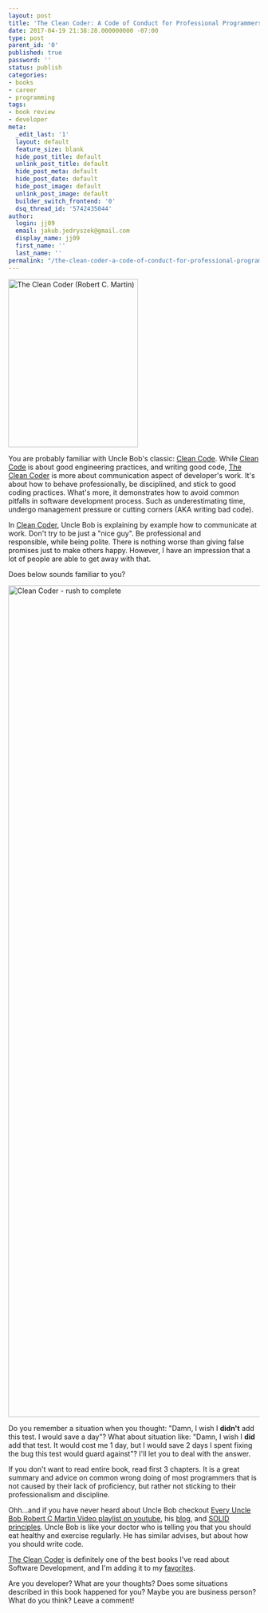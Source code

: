 ```yaml
---
layout: post
title: 'The Clean Coder: A Code of Conduct for Professional Programmers'
date: 2017-04-19 21:38:28.000000000 -07:00
type: post
parent_id: '0'
published: true
password: ''
status: publish
categories:
- books
- career
- programming
tags:
- book review
- developer
meta:
  _edit_last: '1'
  layout: default
  feature_size: blank
  hide_post_title: default
  unlink_post_title: default
  hide_post_meta: default
  hide_post_date: default
  hide_post_image: default
  unlink_post_image: default
  builder_switch_frontend: '0'
  dsq_thread_id: '5742435044'
author:
  login: jj09
  email: jakub.jedryszek@gmail.com
  display_name: jj09
  first_name: ''
  last_name: ''
permalink: "/the-clean-coder-a-code-of-conduct-for-professional-programmers/"
---
```

<p><img class="aligncenter size-full wp-image-16961" src="{{ site.baseurl }}/assets/2017/04/The-Clean-Coder-Robert-C.-Martin.jpg" alt="The Clean Coder (Robert C. Martin)" width="260" height="337" /></p>
<p>You are probably familiar with Uncle Bob's classic: <a href="http://amzn.to/2pEQMv9">Clean Code</a>. While <a href="http://amzn.to/2pEQMv9">Clean Code</a> is about good engineering practices, and writing good code, <a href="http://amzn.to/2otsMcG">The Clean Coder</a> is more about communication aspect of developer's work. It's about how to behave professionally, be disciplined, and stick to good coding practices. What's more, it demonstrates how to avoid common pitfalls in software development process. Such as underestimating time, undergo management pressure or cutting corners (AKA writing bad code).</p>
<p>In <a href="http://amzn.to/2otsMcG">Clean Coder</a>, Uncle Bob is explaining by example how to communicate at work. Don't try to be just a "nice guy". Be professional and responsible, while being polite. There is nothing worse than giving false promises just to make others happy. However, I have an impression that a lot of people are able to get away with that.</p>
<p>Does below sounds familiar to you?</p>
<p><img class="aligncenter size-full wp-image-16971" src="{{ site.baseurl }}/assets/2017/04/CleanCoder_Story.png" alt="Clean Coder - rush to complete" width="642" height="1667" /></p>
<p>Do you remember a situation when you thought: "Damn, I wish I <b>didn't</b> add this test. I would save a day"? What about situation like: "Damn, I wish I <b>did</b> add that test. It would cost me 1 day, but I would save 2 days I spent fixing the bug this test would guard against"? I'll let you to deal with the answer.</p>
<p>If you don't want to read entire book, read first 3 chapters. It is a great summary and advice on common wrong doing of most programmers that is not caused by their lack of proficiency, but rather not sticking to their professionalism and discipline.</p>
<p>Ohh...and if you have never heard about Uncle Bob checkout <a href="https://www.youtube.com/watch?v=Vx0jNFW0uJA&amp;list=PLcr1-V2ySv4Tf_xSLj2MbQZr78fUVQAua">Every Uncle Bob Robert C Martin Video playlist on youtube</a>, his <a href="https://sites.google.com/site/unclebobconsultingllc/">blog</a>, and <a href="https://en.wikipedia.org/wiki/SOLID_(object-oriented_design)">SOLID principles</a>. Uncle Bob is like your doctor who is telling you that you should eat healthy and exercise regularly. He has similar advises, but about how you should write code.</p>
<p><a href="http://amzn.to/2otsMcG">The Clean Coder</a> is definitely one of the best books I've read about Software Development, and I'm adding it to my <a href="http://jj09.net/books/">favorites</a>.</p>
<p>Are you developer? What are your thoughts? Does some situations described in this book happened for you? Maybe you are business person? What do you think? Leave a comment!</p>
